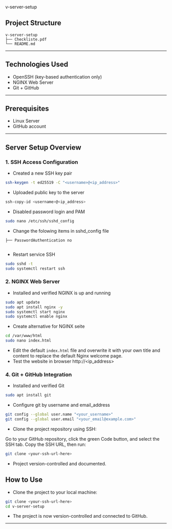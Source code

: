 v-server-setup

## Project Structure
```
v-server-setup
├── Checkliste.pdf
└── README.md
```
---

## Technologies Used

* OpenSSH (key-based authentication only)
* NGINX Web Server
* Git + GitHub

---

## Prerequisites

* Linux Server
* GitHub account

---

## Server Setup Overview

### 1. SSH Access Configuration

* Created a new SSH key pair

```bash
ssh-keygen -t ed25519 -C "<username>@<ip_address>"
```

* Uploaded public key to the server

```bash
ssh-copy-id <username>@<ip_address>
```

* Disabled password login and PAM

```bash
sudo nano /etc/ssh/sshd_config
```

* Change the folowing items in sshd_config file
```
├── PasswordAuthentication no


```
* Restart service SSH

```bash
sudo sshd -t
sudo systemctl restart ssh
```

### 2. NGINX Web Server

* Installed and verified NGINX is up and running

```bash
sudo apt update
sudo apt install nginx -y
sudo systemctl start nginx
sudo systemctl enable nginx
```

* Create alternative for NGINX seite

```bash
cd /var/www/html
sudo nano index.html
```

* Edit the default `index.html` file and overwrite it with your own title and content to replace the default Nginx welcome page.
* Test the website in browser
http://<ip_address>


### 4. Git + GitHub Integration

* Installed and verified Git

```bash
sudo apt install git
```

* Configure git by username and email_address

```bash
git config --global user.name "<your_username>"
git config --global user.email "<your_email@example.com>"
```
* Clone the project repository using SSH:

Go to your GitHub repository, click the green Code button, and select the SSH tab. Copy the SSH URL, then run:

```bash
git clone <your-ssh-url-here>
```

* Project version-controlled and documented.

## How to Use

* Clone the project to your local machine:
```bash
git clone <your-ssh-url-here>
cd v-server-setup
```
* The project is now version-controlled and connected to GitHub.
---
